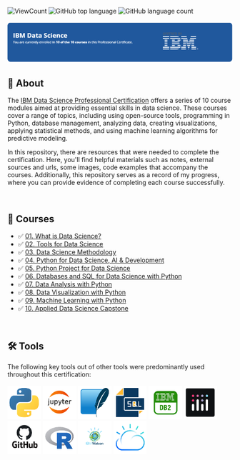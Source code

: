 
![ViewCount](https://views.whatilearened.today/views/github/satyndragautam/IBM-Data-Science-Cert.svg?cache=remove)
![GitHub top language](https://img.shields.io/github/languages/top/satyndragautam/IBM-Data-Science-Cert?style=flat)
![GitHub language count](https://img.shields.io/github/languages/count/satyndragautam/IBM-Data-Science-Cert?style=flat)


![IBM](https://github.com/satyndragautam/IBM-Data-Science-Cert/blob/main/images/header.png)

## 📄 About
The <a href="https://www.coursera.org/professional-certificates/ibm-data-science">IBM Data Science Professional Certification</a> 
offers a series of 10 course modules aimed at providing essential skills in data science. These courses cover a range of topics, including using open-source tools, programming in Python, database management, analyzing data, creating visualizations, applying statistical methods, and using machine learning algorithms for predictive modeling.

In this repository, there are resources that were needed to complete the certification. Here, you'll find helpful materials such as notes, external sources and urls, some images, code examples that accompany the courses. Additionally, this repository serves as a record of my progress, where you can provide evidence of completing each course successfully.


<br>

## 📑 Courses
- :white_check_mark: [01. What is Data Science?](Course%201%20-%20What%20is%20Data%20Science)
- :white_check_mark: [02. Tools for Data Science](Course%202%20-%20Tools%20for%20Data%20Science)
- :white_check_mark: [03. Data Science Methodology](Course%203%20-%20Data%20Science%20Methodology)
- :white_check_mark: [04. Python for Data Science, AI & Development](Course%204%20-%20Python%20Programming%20for%20Data%20Science%20%26%20AI)
- :white_check_mark: [05. Python Project for Data Science](Course%205%20-%20Python%20Project)
- :white_check_mark: [06. Databases and SQL for Data Science with Python](Course%206%20-%20Databases%20%26%20SQL%20for%20DS%20with%20Python)
- :white_check_mark: [07. Data Analysis with Python](Course%207%20-%20Data%20Analysis%20with%20Python)
- :white_check_mark: [08. Data Visualization with Python](Course%208%20-%20Data%20Visualization%20with%20Python)
- :white_check_mark: [09. Machine Learning with Python](Course%209%20-%20Machine%20Learning%20with%20Python)
- :white_check_mark: [10. Applied Data Science Capstone](Course%2010%20-%20IBM%20Capstone%20Project)

<br>

## 🛠️ Tools
The following key tools out of other tools were predominantly used throughout this certification: <br> <br>
  <a href="https://www.python.org/" target="_blank"><img src="https://github.com/satyndragautam/IBM-Data-Science-Cert/blob/main/images/python_img.png" height="75"></a>
  <a href="https://jupyter.org/" target="_blank"><img src="https://github.com/satyndragautam/IBM-Data-Science-Cert/blob/main/images/jupyter_notebook.png" height="75"></a>
  <a href="https://www.sqlite.org/index.html" target="_blank"><img src="https://github.com/satyndragautam/IBM-Data-Science-Cert/blob/main/images/sqlite.png" height="75"></a>
  <a href="https://en.wikipedia.org/wiki/SQL" target="_blank"><img src="https://github.com/satyndragautam/IBM-Data-Science-Cert/blob/main/images/SQL.png" height="75"></a>
  <a href="https://www.ibm.com/products/db2" target="_blank"><img src="https://github.com/satyndragautam/IBM-Data-Science-Cert/blob/main/images/ibm.png" height="75"></a>
  <a href="https://plotly.com/" target="_blank"><img src="https://github.com/satyndragautam/IBM-Data-Science-Cert/blob/main/images/plotly.png" height="75"></a>
  <a href="https://github.com/" target="_blank"><img src="https://github.com/satyndragautam/IBM-Data-Science-Cert/blob/main/images/github.png" height="75"></a>
  <a href="https://www.rstudio.com/categories/rstudio-ide/" target="_blank"><img src="https://github.com/satyndragautam/IBM-Data-Science-Cert/blob/main/images/r-prog.png" height="75"></a>
  <a href="https://www.ibm.com/watson" target="_blank"><img src="https://github.com/satyndragautam/IBM-Data-Science-Cert/blob/main/images/ibm-watson.png" height="75"></a>
  <a href="https://www.ibm.com/cloud" target="_blank"><img src="https://github.com/satyndragautam/IBM-Data-Science-Cert/blob/main/images/ibm-cloud.png" height="75"></a>

</p>

<br>

<!-- ## 📖 Libraries
The following key Python libraries were used throughout the certification: <br> 
<p align="left">
  <img  src="https://user-images.githubusercontent.com/84391594/152706127-ce41990f-2588-472a-b5df-6b403a5947e6.png" height="35">
  <img  src="https://user-images.githubusercontent.com/84391594/152706130-5577011e-ecb3-47aa-af73-f6bd1bda05bc.png" height="35">
  <img  src="https://user-images.githubusercontent.com/84391594/152706132-5939da7e-7d1e-43b8-9c46-2d3fe5198dda.png" height="35">
  <img  src="https://user-images.githubusercontent.com/84391594/152706135-85cdd35e-922a-414a-a198-c670fbf8fb25.svg" height="35">
  <img  src="https://user-images.githubusercontent.com/84391594/152706148-36f27f03-1967-45d1-82d8-f6c149c6f21c.svg" height="35">
  <img  src="https://user-images.githubusercontent.com/84391594/152706211-7966848a-a2e1-4c4a-bc08-594a4ca6ff07.png" height="35">
  <img  src="https://user-images.githubusercontent.com/84391594/152706214-d018bc5e-1477-4de2-94d7-5c0886e0477d.png" height="35">
  <img  src="https://user-images.githubusercontent.com/84391594/152706217-c0cfd9d8-22ad-4c3b-9ac7-70a6cf2799f7.png" height="35"> <br>
</p> -->

<!-- ## 📂 Projects
- [Extracting and Visualizing Stock Data](https://github.com/DanielBarnes18/IBM-Data-Science-Professional-Certificate/blob/main/05.%20Python%20Project%20for%20Data%20Science/Final%20Assignment.ipynb)
- [Chicago Census, Crime, and School Data Analysis using SQL](https://github.com/DanielBarnes18/IBM-Data-Science-Professional-Certificate/blob/main/06.%20Databases%20and%20SQL%20for%20Data%20Science%20with%20Python/05.%20Course%20Assignment/)
- [House Price Predictions](https://github.com/DanielBarnes18/IBM-Data-Science-Professional-Certificate/blob/main/07.%20Data%20Analysis%20with%20Python/Final%20Assignment%20-%20House%20Price%20Predictions.ipynb)
- [US Domestic Airline Flights Performance Dashboard](https://github.com/DanielBarnes18/IBM-Data-Science-Professional-Certificate/tree/main/08.%20Data%20Visualization%20with%20Python/Final%20Assignment)
- [Best Classifier Model](https://github.com/DanielBarnes18/IBM-Data-Science-Professional-Certificate/blob/main/09.%20Machine%20Learning%20with%20Python/Final%20Project/Machine%20Learning%20with%20Python%20-%20The%20Best%20Classifier.ipynb)
- [Predicting Successful Rocket Landings](https://github.com/DanielBarnes18/IBM-Data-Science-Professional-Certificate/tree/main/10.%20Applied%20Data%20Science%20Capstone)
- [Dashboard and Interactive Map](https://github.com/DanielBarnes18/IBM-Data-Science-Professional-Certificate/tree/main/10.%20Applied%20Data%20Science%20Capstone/04.%20Interactive%20Visual%20Analytics)


## 🏆 Certificates 
To verify the certificates, click the images to follow the links.

<p align="middle">
  <a href="https://coursera.org/share/50979ab49c9c006f9bf43312ea3c24b8"><img src="https://user-images.githubusercontent.com/84391594/161432598-5ebd00a7-7994-4a61-88af-c34fd7bebdc0.png" height="400"></a>
  <a href="https://www.credly.com/badges/84b5d883-02e1-41d4-ba10-643ba6747b1e/public_url"><img src="https://user-images.githubusercontent.com/84391594/161432660-f158f03d-c164-43d4-92c6-b728868200e9.png" height="400"></a> -->


